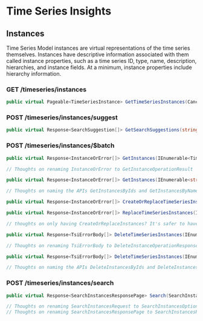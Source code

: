 # Time Series Insights

## Instances
Time Series Model instances are virtual representations of the time series themselves. Instances have descriptive information associated with them called instance properties, such as a time series ID, type, name, description, hierarchies, and instance fields. At a minimum, instance properties include hierarchy information.

### GET /timeseries/instances

```csharp
public virtual Pageable<TimeSeriesInstance> GetTimeSeriesInstances(CancellationToken cancellationToken = default);
```

### POST /timeseries/instances/suggest

```csharp
public virtual Response<SearchSuggestion[]> GetSearchSuggestions(string searchString, int? maxNumberOfSuggestions, CancellationToken cancellationToken = default);
```

### POST /timeseries/instances/$batch

```csharp
public virtual Response<InstanceOrError[]> GetInstances(IEnumerable<TimeSeriesId> timeSeriesIds, CancellationToken cancellationToken = default);

// Thoughts on renaming InstanceOrError to GetInstanceOperationResult
```

```csharp
public virtual Response<InstanceOrError[]> GetInstances(IEnumerable<string> timeSeriesNames, CancellationToken cancellationToken = default);

// Thoughts on naming the APIs GetInstancesByIds and GetInstancesByNames
```

```csharp
public virtual Response<InstanceOrError[]> CreateOrReplaceTimeSeriesInstances(IEnumerable<TimeSeriesInstance> timeSeriesInstances, CancellationToken cancellationToken = default);
```

```csharp
public virtual Response<InstanceOrError[]> ReplaceTimeSeriesInstances(IEnumerable<TimeSeriesInstance> timeSeriesInstances, CancellationToken cancellationToken = default);

// thoughts on only having CreateOrReplaceInstances? It's safer to have both. 
```

```csharp
public virtual Response<TsiErrorBody[]> DeleteTimeSeriesInstances(IEnumerable<TimeSeriesId> timeSeriesIds, CancellationToken cancellationToken = default);

// Thoughts on renaming TsiErrorBody to DeleteInstanceOperationResponse
```

```csharp
public virtual Response<TsiErrorBody[]> DeleteTimeSeriesInstances(IEnumerable<string> timeSeriesNames, CancellationToken cancellationToken = default);

// Thoughts on naming the APIs DeleteInstancesByIds and DeleteInstancesByNames
```

### POST /timeseries/instances/search

```csharp
public virtual Response<SearchInstancesResponsePage> Search(SearchInstancesRequest searchInstancesRequest, string continuationToken = null, CancellationToken cancellationToken = default)

// Thoughts on renaming SearchInstancesRequest to SearchInstancesOptions
// Thoughts on renaming SearchInstancesResponsePage to SearchInstancesResponse
```
